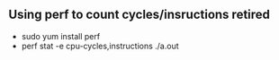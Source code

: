 ## Using perf to count cycles/insructions retired
- sudo yum install perf
- perf stat -e cpu-cycles,instructions ./a.out
